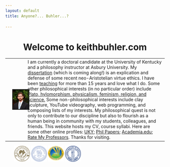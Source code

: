 ```yaml
---
layout: default
title: Anyone?... Buhler...?  

--- 
```


<h1 id="welcome-to-keithbuhlercom" style="text-align: center;">Welcome to keithbuhler.com</h1>

|                                                                                        |         |
|----------------------------------------------------------------------------------------|---------|
| <img src="/img/keithbuhler-golden.png" alt="Keith Buhler" align="left" hspace="15" border="2">    | I am currently a doctoral candidate at the University of Kentucky and a philosophy instructor at Asbury University. My [dissertation](/research) (which is coming along!) is an explication and defense of some recent neo-Aristotelian virtue ethics. I have been [teaching](/teaching) for more than 15 years and love what I do.    Some other philosophical interests (in no particular order) include [Plato, hylomorphism, physicalism, feminism, religion, and science.](https://uky.academia.edu/KeithBuhler)   Some non-philosophical interests include clay sculpture, YouTube videography, web programming, and composing lists of my interests. My philosophical quest is not only to contribute to our discipline but also to flourish as a human being in community with my students, colleagues, and friends. This website hosts my CV, course syllabi. Here are some other online profiles: [UKY](https://philosophy.as.uky.edu/users/kebu226);  [Phil Papers](http://philpapers.org/profile/47267); [Academia.edu](https://uky.academia.edu/KeithBuhler); [Rate My Professors](http://www.ratemyprofessors.com/ShowRatings.jsp?tid=1822771). Thanks for visiting.|

<p>

&nbsp;&nbsp;&nbsp;&nbsp;&nbsp;&nbsp; <img src="/img/seal-biola.png" alt="Biola" height="50" width="50">  <img src="/img/seal-thi.png" alt="Torrey Honors" height="50" width="50">  <img src="/img/seal-balamand.png" alt="Balamand" height="50" width="50">   <img src="/img/seal-uk.png" alt="Kentucky" height="50" width="50">

</p>

